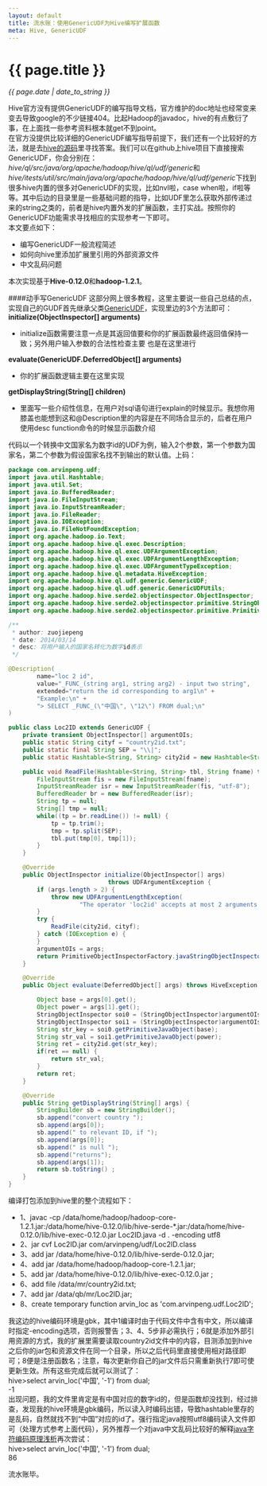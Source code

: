 ```yaml
---
layout: default
title: 流水账：使用GenericUDF为Hive编写扩展函数 
meta: Hive, GenericUDF
---
```

# {{ page.title }}
*{{ page.date | date_to_string }}*

Hive官方没有提供GenericUDF的编写指导文档，官方维护的doc地址也经常变来变去导致google的不少链接404。比起Hadoop的javadoc，hive的有点敷衍了事，在上面找一些参考资料根本就get不到point。   
在官方没提供比较详细的GenericUDF编写指导前提下，我们还有一个比较好的方法，就是去[hive的源码](https://github.com/apache/hive)里寻找答案。我们可以在github上hive项目下直接搜索GenericUDF，你会分别在：*hive/ql/src/java/org/apache/hadoop/hive/ql/udf/generic*和*hive/itests/util/src/main/java/org/apache/hadoop/hive/ql/udf/generic*下找到很多hive内置的很多对GenericUDF的实现，比如nvl啦，case when啦，if啦等等。其中后边的目录里是一些基础问题的指导，比如UDF里怎么获取外部传递过来的string之类的，前者是hive内置外发的扩展函数，主打实战。按照你的GenericUDF功能需求寻找相应的实现参考一下即可。   
本文要点如下：   

* 编写GenericUDF一般流程简述 
* 如何向hive里添加扩展里引用的外部资源文件
* 中文乱码问题

本次实现基于**Hive-0.12.0**和**hadoop-1.2.1**。   

####动手写GenericUDF
这部分网上很多教程，这里主要说一些自己总结的点，实现自己的GUDF首先继承父类[GenericUDF](http://hive.apache.org/javadocs/r0.10.0/api/org/apache/hadoop/hive/ql/udf/generic/GenericUDF.html)，实现里边的3个方法即可：   
**initialize(ObjectInspector[] arguments)**   

* initialize函数需要注意一点是其返回值要和你的扩展函数最终返回值保持一致；另外用户输入参数的合法性检查主要
也是在这里进行

**evaluate(GenericUDF.DeferredObject[] arguments)**   

* 你的扩展函数逻辑主要在这里实现

**getDisplayString(String[] children)** 

* 里面写一些介绍性信息，在用户对sql语句进行explain的时候显示。我想你用膝盖也能想到这和@Description里的内容是在不同场合显示的，后者在用户使用desc function命令的时候显示函数介绍

代码以一个转换中文国家名为数字id的UDF为例，输入2个参数，第一个参数为国家名，第二个参数为假设国家名找不到输出的默认值。上码：  

```java
package com.arvinpeng.udf;
import java.util.Hashtable;
import java.util.Set;
import java.io.BufferedReader;
import java.io.FileInputStream;
import java.io.InputStreamReader;
import java.io.FileReader;
import java.io.IOException;
import java.io.FileNotFoundException;
import org.apache.hadoop.io.Text;
import org.apache.hadoop.hive.ql.exec.Description;
import org.apache.hadoop.hive.ql.exec.UDFArgumentException;
import org.apache.hadoop.hive.ql.exec.UDFArgumentLengthException;
import org.apache.hadoop.hive.ql.exec.UDFArgumentTypeException;
import org.apache.hadoop.hive.ql.metadata.HiveException;
import org.apache.hadoop.hive.ql.udf.generic.GenericUDF;
import org.apache.hadoop.hive.ql.udf.generic.GenericUDFUtils;
import org.apache.hadoop.hive.serde2.objectinspector.ObjectInspector;
import org.apache.hadoop.hive.serde2.objectinspector.primitive.StringObjectInspector;
import org.apache.hadoop.hive.serde2.objectinspector.primitive.PrimitiveObjectInspectorFactory;

/**
 * author: zuojiepeng
 * date: 2014/03/14
 * desc: 将用户输入的国家名转化为数字id表示
 */

@Description(
        name="loc 2 id",
        value="_FUNC_(string arg1, string arg2) - input two string",
        extended="return the id corresponding to arg1\n" +
        "Example:\n" +
        "> SELECT _FUNC_(\"中国\", \"12\") FROM dual;\n"
)

public class Loc2ID extends GenericUDF {
    private transient ObjectInspector[] argumentOIs;
    public static String cityf = "country2id.txt";
    public static final String SEP = "\\|";
    public static Hashtable<String, String> city2id = new Hashtable<String, String>();

    public void ReadFile(Hashtable<String, String> tbl, String fname) throws IOException {
        FileInputStream fis = new FileInputStream(fname);
        InputStreamReader isr = new InputStreamReader(fis, "utf-8");
        BufferedReader br = new BufferedReader(isr);
        String tp = null;
        String[] tmp = null;
        while((tp = br.readLine()) != null) {
            tp = tp.trim();
            tmp = tp.split(SEP);
            tbl.put(tmp[0], tmp[1]);
        }
    }

    @Override
    public ObjectInspector initialize(ObjectInspector[] args)
                            throws UDFArgumentException {
        if (args.length > 2) {
            throw new UDFArgumentLengthException(
                    "The operator 'loc2id' accepts at most 2 arguments.");
        }
        try {
            ReadFile(city2id, cityf);
        } catch (IOException e) {
        }
        argumentOIs = args;
        return PrimitiveObjectInspectorFactory.javaStringObjectInspector;
    }

    @Override
    public Object evaluate(DeferredObject[] args) throws HiveException {

        Object base = args[0].get();
        Object power = args[1].get();
        StringObjectInspector soi0 = (StringObjectInspector)argumentOIs[0];
        StringObjectInspector soi1 = (StringObjectInspector)argumentOIs[1];
        String str_key = soi0.getPrimitiveJavaObject(base);
        String str_val = soi1.getPrimitiveJavaObject(power);
        String ret = city2id.get(str_key);
        if(ret == null) {
            return str_val;
        }
        return ret;
    }

    @Override
    public String getDisplayString(String[] args) {
        StringBuilder sb = new StringBuilder();
        sb.append("convert country ");
        sb.append(args[0]);
        sb.append(" to relevant ID, if ");
        sb.append(args[0]);
        sb.append(" is null ");
        sb.append("returns");
        sb.append(args[1]);
        return sb.toString() ;
    }
}

```

编译打包添加到hive里的整个流程如下：

* 1、javac -cp /data/home/hadoop/hadoop-core-1.2.1.jar:/data/home/hive-0.12.0/lib/hive-serde-*.jar:/data/home/hive-0.12.0/lib/hive-exec-0.12.0.jar Loc2ID.java -d . -encoding utf8 
* 2、jar cvf Loc2ID.jar com/arvinpeng/udf/Loc2ID.class
* 3、add jar /data/home/hive-0.12.0/lib/hive-serde-0.12.0.jar;
* 4、add jar  /data/home/hadoop/hadoop-core-1.2.1.jar;
* 5、add jar /data/home/hive-0.12.0/lib/hive-exec-0.12.0.jar ;
* 6、add file /data/mr/country2id.txt;
* 7、add jar /data/qb/mr/Loc2ID.jar;
* 8、create temporary function arvin_loc as 'com.arvinpeng.udf.Loc2ID';            

我这边的hive编码环境是gbk，其中1编译时由于代码文件中含有中文，所以编译时指定-encoding选项，否则报警告；3、4、5步非必需执行；6就是添加外部引用资源的方式，我的扩展里需要读取country2id文件中的内容，目测添加到hive之后你的jar包和资源文件在同一个目录，所以之后代码里直接使用相对路径即可；8便是注册函数名；注意，每次更新你自己的jar文件后只需重新执行7即可使更新生效。所有这些完成后就可以测试了：   
hive>select arvin_loc('中国', '-1') from dual;   
-1   
出现问题，我的文件里肯定是有中国对应的数字id的，但是函数却没找到，经过排查，发现我的hive环境是gbk编码，所以读入时编码出错，导致hashtable里存的是乱码，自然就找不到“中国”对应的id了。强行指定java按照utf8编码读入文件即可（处理方式参考上面代码），另外推荐一个对java中文乱码比较好的解释[java字符编码原理浅析](http://blog.csdn.net/abing37/article/details/5571963)再次尝试：   
hive>select arvin_loc('中国', '-1') from dual;   
86     

流水账毕。


